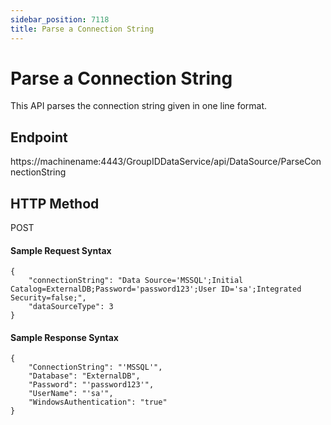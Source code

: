 ```yaml
---
sidebar_position: 7118
title: Parse a Connection String
---
```


# Parse a Connection String

This API parses the connection string given in one line format.

## Endpoint

https://machinename:4443/GroupIDDataService/api/DataSource/ParseConnectionString

## HTTP Method

POST

#### Sample Request Syntax

```
{  
    "connectionString": "Data Source='MSSQL';Initial Catalog=ExternalDB;Password='password123';User ID='sa';Integrated Security=false;",  
    "dataSourceType": 3  
}
```
#### Sample Response Syntax

```
{  
    "ConnectionString": "'MSSQL'",  
    "Database": "ExternalDB",  
    "Password": "'password123'",  
    "UserName": "'sa'",  
    "WindowsAuthentication": "true"  
}
```
